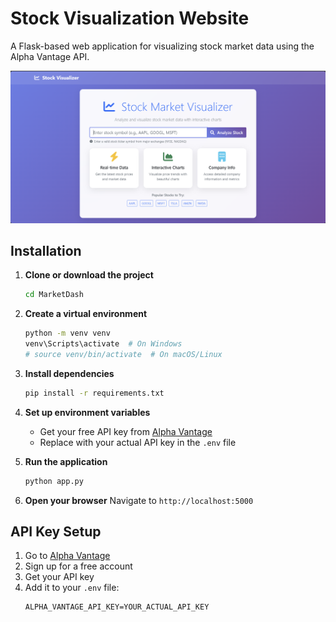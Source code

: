 # Stock Visualization Website

A Flask-based web application for visualizing stock market data using the Alpha Vantage API.


![load](doc/load_image.jpg)

## Installation

1. **Clone or download the project**
   ```bash
   cd MarketDash
   ```

2. **Create a virtual environment**
   ```bash
   python -m venv venv
   venv\Scripts\activate  # On Windows
   # source venv/bin/activate  # On macOS/Linux
   ```

3. **Install dependencies**
   ```bash
   pip install -r requirements.txt
   ```

4. **Set up environment variables**
   - Get your free API key from [Alpha Vantage](https://www.alphavantage.co/support/#api-key)
   - Replace with your actual API key in the `.env` file

5. **Run the application**
   ```bash
   python app.py
   ```

6. **Open your browser**
   Navigate to `http://localhost:5000`

## API Key Setup

1. Go to [Alpha Vantage](https://www.alphavantage.co/support/#api-key)
2. Sign up for a free account
3. Get your API key
4. Add it to your `.env` file:
   ```
   ALPHA_VANTAGE_API_KEY=YOUR_ACTUAL_API_KEY
   ```
